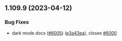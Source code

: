 ## 1.109.9 (2023-04-12)


### Bug Fixes

* dark mode docs ([#6005](https://github.com/EddieHubCommunity/LinkFree/issues/6005)) ([e3a43ea](https://github.com/EddieHubCommunity/LinkFree/commit/e3a43eab6c7b7ef5fdc5f42df6b815114122a7ac)), closes [#6000](https://github.com/EddieHubCommunity/LinkFree/issues/6000)



